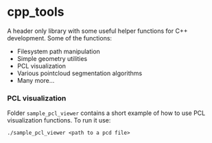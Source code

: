 # cpp_tools
A header only library with some useful helper functions for C++ development. Some of the functions:
- Filesystem path manipulation
- Simple geometry utilities
- PCL visualization
- Various pointcloud segmentation algorithms
- Many more...

### PCL visualization
Folder `sample_pcl_viewer` contains a short example of how to use PCL visualization functions. To run it use:
```
./sample_pcl_viewer <path to a pcd file>
```

